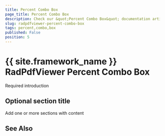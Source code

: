 ```yaml
---
title: Percent Combo Box
page_title: Percent Combo Box
description: Check our &quot;Percent Combo Box&quot; documentation article for the RadPdfViewer {{ site.framework_name }} control.
slug: radpdfviewer-percent-combo-box
tags: percent,combo,box
published: False
position: 5
---
```


# {{ site.framework_name }} RadPdfViewer Percent Combo Box



Required introduction

## Optional section title

Add one or more sections with content

## See Also
